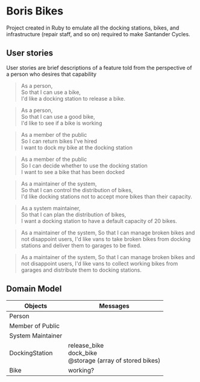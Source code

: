 # Boris Bikes

Project created in Ruby to emulate all the docking stations, bikes, and infrastructure (repair staff, and so on) required to make Santander Cycles.


## User stories

User stories are brief descriptions of a feature told from the perspective of a person who desires that capability

> As a person,  
> So that I can use a bike,  
> I'd like a docking station to release a bike.

> As a person,  
> So that I can use a good bike,  
> I'd like to see if a bike is working

> As a member of the public  
> So I can return bikes I've hired  
> I want to dock my bike at the docking station

> As a member of the public  
> So I can decide whether to use the docking station  
> I want to see a bike that has been docked

> As a maintainer of the system,  
> So that I can control the distribution of bikes,  
> I'd like docking stations not to accept more bikes than their capacity.

> As a system maintainer,  
> So that I can plan the distribution of bikes,  
> I want a docking station to have a default capacity of 20 bikes.

> As a maintainer of the system,
> So that I can manage broken bikes and not disappoint users,
> I'd like vans to take broken bikes from docking stations and deliver them to garages to be fixed.

>As a maintainer of the system,
>So that I can manage broken bikes and not disappoint users,
>I'd like vans to collect working bikes from garages and distribute them to docking stations.


## Domain Model

Objects | Messages
---------|----------
 Person | 
 Member of Public | 
 System Maintainer | 
 DockingStation | release_bike <br> dock_bike <br> @storage (array of stored bikes) <br>
 Bike | working? 

